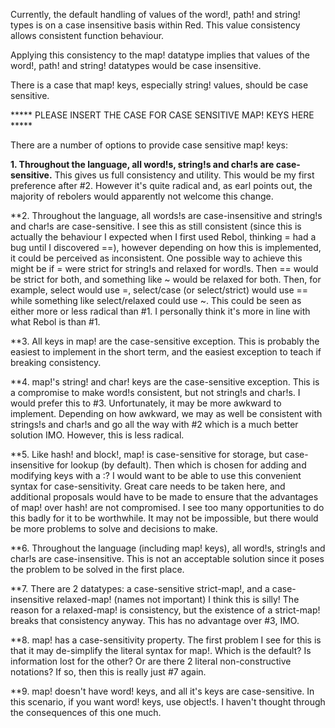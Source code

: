 Currently, the default handling of values of the word!, path! and string! types is on a case insensitive basis within Red. This value consistency allows consistent function behaviour.

Applying this consistency to the map! datatype implies that values of the word!, path! and string! datatypes would be case insensitive.

There is a case that map! keys, especially string! values, should be case sensitive.

***** PLEASE INSERT THE CASE FOR CASE SENSITIVE MAP! KEYS HERE *****

There are a number of options to provide case sensitive map! keys:

**1. Throughout the language, all word!s, string!s and char!s are case-sensitive.**
This gives us full consistency and utility. This would be my first preference after #2. However it's quite radical and, as earl points out, the majority of rebolers would apparently not welcome this change.

**2. Throughout the language, all words!s are case-insensitive and string!s and char!s are case-sensitive.
I see this as still consistent (since this is actually the behaviour I expected when I first used Rebol, thinking = had a bug until I discovered ==), however depending on how this is implemented, it could be perceived as inconsistent.
One possible way to achieve this might be if = were strict for string!s and relaxed for word!s. Then == would be strict for both, and something like ~ would be relaxed for both. Then, for example, select would use =, select/case (or select/strict) would use == while something like select/relaxed could use ~.
This could be seen as either more or less radical than #1. I personally think it's more in line with what Rebol is than #1.

**3. All keys in map! are the case-sensitive exception.
This is probably the easiest to implement in the short term, and the easiest exception to teach if breaking consistency.

**4. map!'s string! and char! keys are the case-sensitive exception.
This is a compromise to make word!s consistent, but not string!s and char!s. I would prefer this to #3. Unfortunately, it may be more awkward to implement. Depending on how awkward, we may as well be consistent with strings!s and char!s and go all the way with #2 which is a much better solution IMO. However, this is less radical.

**5. Like hash! and block!, map! is case-sensitive for storage, but case-insensitive for lookup (by default).
Then which is chosen for adding and modifying keys with a :? I would want to be able to use this convenient syntax for case-sensitivity. Great care needs to be taken here, and additional proposals would have to be made to ensure that the advantages of map! over hash! are not compromised. I see too many opportunities to do this badly for it to be worthwhile. It may not be impossible, but there would be more problems to solve and decisions to make.

**6. Throughout the language (including map! keys), all word!s, string!s and char!s are case-insensitive. This is not an acceptable solution since it poses the problem to be solved in the first place.

**7. There are 2 datatypes: a case-sensitive strict-map!, and a case-insensitive relaxed-map! (names not important)
I think this is silly! The reason for a relaxed-map! is consistency, but the existence of a strict-map! breaks that consistency anyway. This has no advantage over #3, IMO.

**8. map! has a case-sensitivity property.
The first problem I see for this is that it may de-simplify the literal syntax for map!. Which is the default? Is information lost for the other? Or are there 2 literal non-constructive notations? If so, then this is really just #7 again.

**9. map! doesn't have word! keys, and all it's keys are case-sensitive.
In this scenario, if you want word! keys, use object!s. I haven't thought through the consequences of this one much.